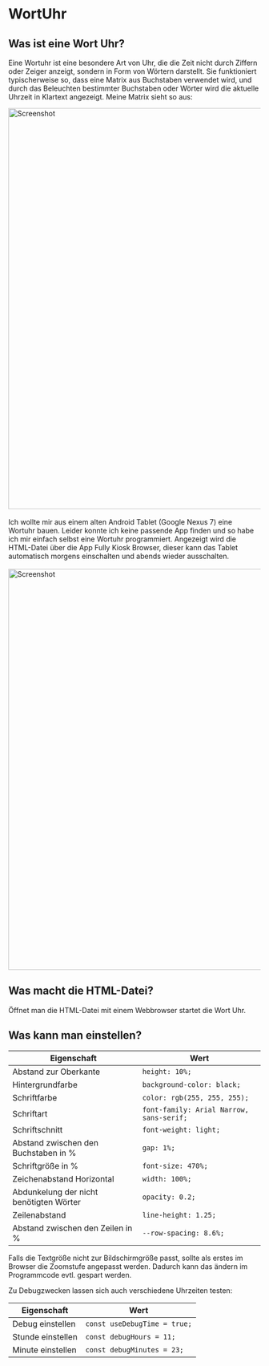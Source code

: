 # WortUhr

## Was ist eine Wort Uhr?
Eine Wortuhr ist eine besondere Art von Uhr, die die Zeit nicht durch Ziffern oder Zeiger anzeigt, sondern in Form von Wörtern darstellt. Sie funktioniert typischerweise so, dass eine Matrix aus Buchstaben verwendet wird, und durch das Beleuchten bestimmter Buchstaben oder Wörter wird die aktuelle Uhrzeit in Klartext angezeigt. Meine Matrix sieht so aus:

<img width="800" alt="Screenshot" src="https://github.com/user-attachments/assets/fef14a0e-1e47-40e6-a330-9178eeebfdcb" />
<br><br>
Ich wollte mir aus einem alten Android Tablet (Google Nexus 7) eine Wortuhr bauen. Leider konnte ich keine passende App finden und so habe ich mir einfach selbst eine Wortuhr programmiert. Angezeigt wird die HTML-Datei über die App Fully Kiosk Browser, dieser kann das Tablet automatisch morgens einschalten und abends wieder ausschalten.<br><br>
<img width="800" alt="Screenshot" src="https://github.com/user-attachments/assets/d1c903d6-03f8-4a14-82a1-7aa2b5a64361"<br><br>

## Was macht die HTML-Datei?

Öffnet man die HTML-Datei mit einem Webbrowser startet die Wort Uhr.

## Was kann man einstellen?

| Eigenschaft                             | Wert                                   |
|-----------------------------------------|---------------------------------------|
| Abstand zur Oberkante                   | `height: 10%;`                        |
| Hintergrundfarbe                        | `background-color: black;`            |
| Schriftfarbe                            | `color: rgb(255, 255, 255);`          |
| Schriftart                              | `font-family: Arial Narrow, sans-serif;` |
| Schriftschnitt                          | `font-weight: light;`                 |
| Abstand zwischen den Buchstaben in %    | `gap: 1%;`                            |
| Schriftgröße in %                       | `font-size: 470%;`                    |
| Zeichenabstand Horizontal               | `width: 100%;`                        |
| Abdunkelung der nicht benötigten Wörter | `opacity: 0.2;`                       |
| Zeilenabstand                           | `line-height: 1.25;`                  |
| Abstand zwischen den Zeilen in %        | `--row-spacing: 8.6%;`                |



Falls die Textgröße nicht zur Bildschirmgröße passt, sollte als erstes im Browser die Zoomstufe angepasst werden. Dadurch kann das ändern im Programmcode evtl. gespart werden.<br>

Zu Debugzwecken lassen sich auch verschiedene Uhrzeiten testen:<br>

| Eigenschaft                             | Wert                                   |
|-----------------------------------------|---------------------------------------|
| Debug einstellen                        | `const useDebugTime = true;`          |
| Stunde einstellen                       | `const debugHours = 11;`              |
| Minute einstellen                       | `const debugMinutes = 23;`            |

